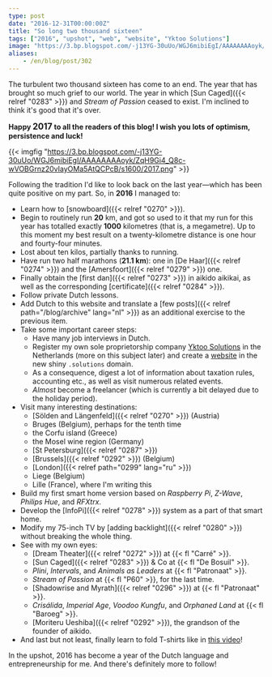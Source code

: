 ```yaml
---
type: post
date: "2016-12-31T00:00:00Z"
title: "So long two thousand sixteen"
tags: ["2016", "upshot", "web", "website", "Yktoo Solutions"]
image: "https://3.bp.blogspot.com/-j13YG-30uUo/WGJ6mibiEgI/AAAAAAAAoyk/ZqH9Gi4_Q8c-wVOBGrnz20vIayOMa5AtQCPcB/s1600/2017.png"
aliases:
    - /en/blog/post/302
---
```


The turbulent two thousand sixteen has come to an end. The year that has brought so much grief to our world. The year in which [Sun Caged]({{< relref "0283" >}}) and *Stream of Passion* ceased to exist. I'm inclined to think it's good that it's over.

<p class="text-center">
    <b>Happy <big>2017</big> to all the readers of this blog! I wish you lots of optimism, persistence and luck!</b>
</p>

{{< imgfig "https://3.bp.blogspot.com/-j13YG-30uUo/WGJ6mibiEgI/AAAAAAAAoyk/ZqH9Gi4_Q8c-wVOBGrnz20vIayOMa5AtQCPcB/s1600/2017.png" >}}

Following the tradition I'd like to look back on the last year—which has been quite positive on my part. So, in **2016** I managed to:

<!--more-->

* Learn how to [snowboard]({{< relref "0270" >}}).
* Begin to routinely run **20** km, and got so used to it that my run for this year has totalled exactly **1000** kilometres (that is, a megametre). Up to this moment my best result on a twenty-kilometre distance is one hour and fourty-four minutes.
* Lost about ten kilos, partially thanks to running.
* Have run two half marathons (**21.1 km**): one in [De Haar]({{< relref "0274" >}}) and the [Amersfoort]({{< relref "0279" >}}) one.
* Finally obtain the [first dan]({{< relref "0273" >}}) in aikido aikikai, as well as the corresponding [certificate]({{< relref "0284" >}}).
* Follow private Dutch lessons.
* Add Dutch to this website and translate a [few posts]({{< relref path="/blog/archive" lang="nl" >}}) as an additional exercise to the previous item.
* Take some important career steps:
    * Have many job interviews in Dutch.
    * Register my own sole proprietorship company [Yktoo Solutions](http://www.yktoo.solutions/) in the Netherlands (more on this subject later) and create a [website](http://www.yktoo.solutions/) in the new shiny `.solutions` domain.
    * As a consequence, digest a lot of information about taxation rules, accounting etc., as well as visit numerous related events.
    * *Almost* become a freelancer (which is currently a bit delayed due to the holiday period).
* Visit many interesting destinations:
    * [Sölden and Längenfeld]({{< relref "0270" >}}) (Austria)
    * Bruges (Belgium), perhaps for the tenth time
    * the Corfu island (Greece)
    * the Mosel wine region (Germany)
    * [St Petersburg]({{< relref "0287" >}})
    * [Brussels]({{< relref "0292" >}}) (Belgium)
    * [London]({{< relref path="0299" lang="ru" >}})
    * Liege (Belgium)
    * Lille (France), where I'm writing this
* Build my first smart home version based on *Raspberry Pi*, *Z-Wave*, *Philips Hue*, and *RFXtrx*.
* Develop the [InfoPi]({{< relref "0278" >}}) system as a part of that smart home.
* Modify my 75-inch TV by [adding backlight]({{< relref "0280" >}}) without breaking the whole thing.
* See with my own eyes:
    * [Dream Theater]({{< relref "0272" >}}) at {{< fl "Carré" >}}.
    * [Sun Caged]({{< relref "0283" >}}) & Co at {{< fl "De Bosuil" >}}.
    * *Plini*, *Intervals*, and *Animals as Leaders* at {{< fl "Patronaat" >}}.
    * *Stream of Passion* at {{< fl "P60" >}}, for the last time.
    * [Shadowrise and Myrath]({{< relref "0296" >}}) at {{< fl "Patronaat" >}}.
    * *Crisálida*, *Imperial Age*, *Voodoo Kungfu*, and *Orphaned Land* at {{< fl "Baroeg" >}}.
    * [Moriteru Ueshiba]({{< relref "0292" >}}), the grandson of the founder of aikido.
* And last but not least, finally learn to fold T-shirts like in [this video](https://www.youtube.com/watch?v=iyqltFTug1I)!

In the upshot, 2016 has become a year of the Dutch language and entrepreneurship for me. And there's definitely more to follow!
